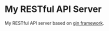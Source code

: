 My RESTful API Server
===========
My RESTful API server based on [gin framework](https://github.com/gin-gonic/gin).
